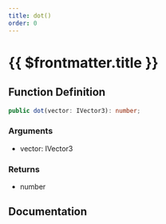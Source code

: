 ```yaml
---
title: dot()
order: 0
---
```


# {{ $frontmatter.title }}

## Function Definition

```ts
public dot(vector: IVector3): number;
```

### Arguments

* vector: IVector3

### Returns

* number

## Documentation

<!--@include: ./parts/dot.md-->
